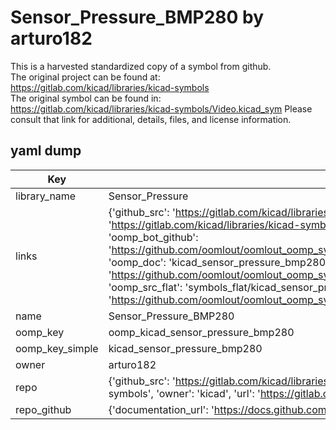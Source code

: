 # Sensor_Pressure_BMP280 by arturo182  
This is a harvested standardized copy of a symbol from github.  
The original project can be found at:  
https://gitlab.com/kicad/libraries/kicad-symbols  
The original symbol can be found in:
https://gitlab.com/kicad/libraries/kicad-symbols/Video.kicad_sym
Please consult that link for additional, details, files, and license information.  
## yaml dump  
| Key | Value |  
| --- | --- |  
| library_name | Sensor_Pressure |  
| links | {'github_src': 'https://gitlab.com/kicad/libraries/kicad-symbols/Video.kicad_sym', 'github_src_repo': 'https://gitlab.com/kicad/libraries/kicad-symbols', 'oomp_bot': 'kicad_sensor_pressure_bmp280/working', 'oomp_bot_github': 'https://github.com/oomlout/oomlout_oomp_symbol_bot/tree/main/kicad_sensor_pressure_bmp280/working', 'oomp_doc': 'kicad_sensor_pressure_bmp280/working', 'oomp_doc_github': 'https://github.com/oomlout/oomlout_oomp_symbol_doc/tree/main/kicad_sensor_pressure_bmp280/working', 'oomp_src_flat': 'symbols_flat/kicad_sensor_pressure_bmp280/working', 'oomp_src_flat_github': 'https://github.com/oomlout/oomlout_oomp_symbol_src/tree/main/kicad_sensor_pressure_bmp280/working'} |  
| name | Sensor_Pressure_BMP280 |  
| oomp_key | oomp_kicad_sensor_pressure_bmp280 |  
| oomp_key_simple | kicad_sensor_pressure_bmp280 |  
| owner | arturo182 |  
| repo | {'github_src': 'https://gitlab.com/kicad/libraries/kicad-symbols/Video.kicad_sym', 'name': 'libraries/kicad-symbols', 'owner': 'kicad', 'url': 'https://gitlab.com/kicad/libraries/kicad-symbols'} |  
| repo_github | {'documentation_url': 'https://docs.github.com/rest/repos/repos#get-a-repository', 'message': 'Not Found'} |  

